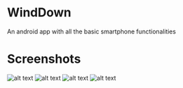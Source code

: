 # WindDown
An android app with all the basic smartphone functionalities

# Screenshots

![alt text](screenshots/screenshot-01.jpg)
![alt text](screenshots/screenshot-02.jpg)
![alt text](screenshots/screenshot-03.jpg)
![alt text](screenshots/screenshot-04.jpg)
